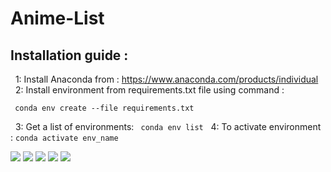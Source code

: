# Anime-List
## Installation guide :
&nbsp; 1: Install Anaconda from : https://www.anaconda.com/products/individual <br />
&nbsp; 2: Install environment from requirements.txt file  using command : <br />
```
 conda env create --file requirements.txt 
```
&nbsp; 3: Get a list of environments: 
```  conda env list ```
&nbsp; 4: To activate environment :
``` conda activate env_name ``` <br /> 

![](static/blog/login.png)
![](static/blog/home.png)
![](static/blog/post.png)
![](static/blog/songs.png)
![](static/blog/profile.png)


